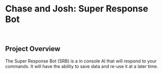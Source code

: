 # Chase and Josh: Super Response  Bot

<br />

## Project Overview 
The Super Response Bot (SRB) is a in console AI that will respond to your commands. It will have the ability to save data and re-use it at a later time. 
